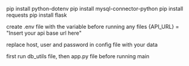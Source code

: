 pip install python-dotenv
pip install mysql-connector-python
pip install requests
pip install flask


create .env file with the variable before running any files {API_URL} = "Insert your api base url here"

replace host, user and password in config file with your data

first run db_utils file, then app.py file before running main

